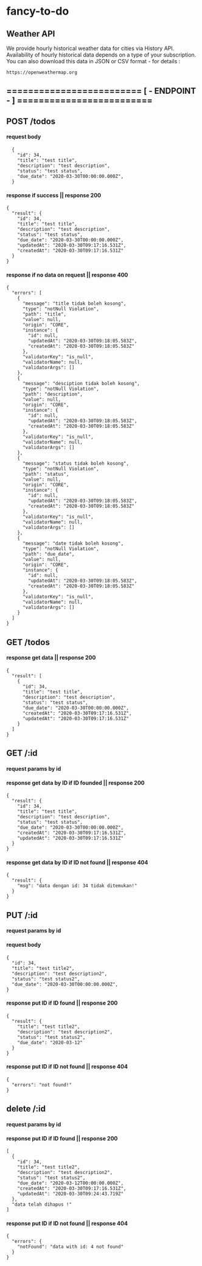 # fancy-to-do
## Weather API

We provide hourly historical weather data for cities via History API. Availability of hourly historical data depends on a type of your subscription. You can also download this data in JSON or CSV format - for details :
```
https://openweathermap.org
```

## ========================= [ - ENDPOINT - ] =========================
## POST /todos
#### request body 
```
  {
    "id": 34,
    "title": "test title",
    "description": "test description",
    "status": "test status",
    "due_date": "2020-03-30T00:00:00.000Z",
  }
```

#### response if success || response 200
```
{
  "result": {
    "id": 34,
    "title": "test title",
    "description": "test description",
    "status": "test status",
    "due_date": "2020-03-30T00:00:00.000Z",
    "updatedAt": "2020-03-30T09:17:16.531Z",
    "createdAt": "2020-03-30T09:17:16.531Z"
  }
}
```
#### response if no data on request || response 400
```
{
  "errors": [
    {
      "message": "title tidak boleh kosong",
      "type": "notNull Violation",
      "path": "title",
      "value": null,
      "origin": "CORE",
      "instance": {
        "id": null,
        "updatedAt": "2020-03-30T09:18:05.583Z",
        "createdAt": "2020-03-30T09:18:05.583Z"
      },
      "validatorKey": "is_null",
      "validatorName": null,
      "validatorArgs": []
    },
    {
      "message": "desciption tidak boleh kosong",
      "type": "notNull Violation",
      "path": "description",
      "value": null,
      "origin": "CORE",
      "instance": {
        "id": null,
        "updatedAt": "2020-03-30T09:18:05.583Z",
        "createdAt": "2020-03-30T09:18:05.583Z"
      },
      "validatorKey": "is_null",
      "validatorName": null,
      "validatorArgs": []
    },
    {
      "message": "status tidak boleh kosong",
      "type": "notNull Violation",
      "path": "status",
      "value": null,
      "origin": "CORE",
      "instance": {
        "id": null,
        "updatedAt": "2020-03-30T09:18:05.583Z",
        "createdAt": "2020-03-30T09:18:05.583Z"
      },
      "validatorKey": "is_null",
      "validatorName": null,
      "validatorArgs": []
    },
    {
      "message": "date tidak boleh kosong",
      "type": "notNull Violation",
      "path": "due_date",
      "value": null,
      "origin": "CORE",
      "instance": {
        "id": null,
        "updatedAt": "2020-03-30T09:18:05.583Z",
        "createdAt": "2020-03-30T09:18:05.583Z"
      },
      "validatorKey": "is_null",
      "validatorName": null,
      "validatorArgs": []
    }
  ]
}
```

## GET /todos
#### response get data || response 200
```
{
  "result": [
    {
      "id": 34,
      "title": "test title",
      "description": "test description",
      "status": "test status",
      "due_date": "2020-03-30T00:00:00.000Z",
      "createdAt": "2020-03-30T09:17:16.531Z",
      "updatedAt": "2020-03-30T09:17:16.531Z"
    }
  ]
}
```

## GET /:id
#### request params by id
#### response get data by ID if ID founded || response 200
```
{
  "result": {
    "id": 34,
    "title": "test title",
    "description": "test description",
    "status": "test status",
    "due_date": "2020-03-30T00:00:00.000Z",
    "createdAt": "2020-03-30T09:17:16.531Z",
    "updatedAt": "2020-03-30T09:17:16.531Z"
  }
}
```

#### response get data by ID if ID not found || response 404
```  
{
  "result": {
    "msg": "data dengan id: 34 tidak ditemukan!"
  }
}
```

## PUT /:id
#### request params by id
#### request body 
```
{
  "id": 34,
  "title": "test title2",
  "description": "test description2",
  "status": "test status2",
  "due_date": "2020-03-30T00:00:00.000Z",
}
```
#### response put ID if ID found || response 200
```
{
  "result": {
    "title": "test title2",
    "description": "test description2",
    "status": "test status2",
    "due_date": "2020-03-12"
  }
}
```
#### response put ID if ID not found || response 404
```
{
  "errors": "not found!"
}
```

## delete /:id
#### request params by id
#### response put ID if ID found || response 200
```
[
  {
    "id": 34,
    "title": "test title2",
    "description": "test description2",
    "status": "test status2",
    "due_date": "2020-03-12T00:00:00.000Z",
    "createdAt": "2020-03-30T09:17:16.531Z",
    "updatedAt": "2020-03-30T09:24:43.719Z"
  },
  "data telah dihapus !"
]
```
#### response put ID if ID not found || response 404
```
{
  "errors": {
    "notFound": "data with id: 4 not found"
  }
}
```
